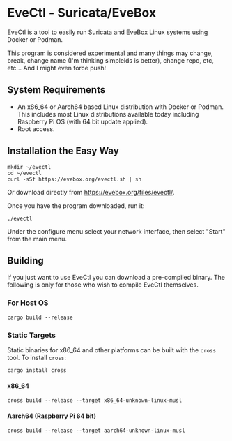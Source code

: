 # EveCtl - Suricata/EveBox

EveCtl is a tool to easily run Suricata and EveBox Linux systems
using Docker or Podman.

This program is considered experimental and many things may change,
break, change name (I'm thinking simpleids is better), change repo,
etc, etc... And I might even force push!

## System Requirements

- An x86_64 or Aarch64 based Linux distribution with Docker or
  Podman. This includes most Linux distributions available today
  including Raspberry Pi OS (with 64 bit update applied).
- Root access.

## Installation the Easy Way

```
mkdir ~/evectl
cd ~/evectl
curl -sSf https://evebox.org/evectl.sh | sh
```

Or download directly from https://evebox.org/files/evectl/.

Once you have the program downloaded, run it:

```
./evectl
```

Under the configure menu select your network interface, then select
"Start" from the main menu.

## Building

If you just want to use EveCtl you can download a pre-compiled
binary. The following is only for those who wish to compile EveCtl
themselves.

### For Host OS

```
cargo build --release
```

### Static Targets

Static binaries for x86_64 and other platforms can be built with the
`cross` tool. To install `cross`:

```
cargo install cross
```

#### x86_64

```
cross build --release --target x86_64-unknown-linux-musl
```

#### Aarch64 (Raspberry Pi 64 bit)

```
cross build --release --target aarch64-unknown-linux-musl
```
